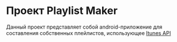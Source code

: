 # Проект Playlist Maker

Данный проект представляет собой android-приложение для составления собственных плейлистов,
использующее [Itunes API](https://developer.apple.com/library/archive/documentation/AudioVideo/Conceptual/iTuneSearchAPI/index.html)
